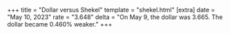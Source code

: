 +++
title = "Dollar versus Shekel"
template = "shekel.html"
[extra]
date = "May 10, 2023"
rate = "3.648"
delta = "On May  9, the dollar was 3.665. The dollar became 0.460% weaker."
+++

